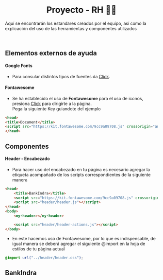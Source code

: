 <h1 align="center"> Proyecto - RH 👨‍💻 </h1>
<p>Aquí se encontrarán los estandares creados por el equipo, así como la explicación del uso de las herramientas y componentes utilizados</p>
<br>

<h2>Elementos externos de ayuda</h2>
<h4>Google Fonts</h4>
<ul><li><p>
      Para consular distintos tipos de fuentes da <a href="https://fonts.google.com/">Click</a>.
</p></li></ul>
<h4>Fontawesome</h4>
<ul><li><p>
      Se ha establecido el uso de <b>Fontawesome</b> para el uso de iconos, presiona <a href="https://fontawesome.com/">Click</a> para dirigirte a la página.
      <br>
      Pega la siguiente Key guiandote del ejemplo
</p></li></ul>

```html
<head>
<title>Document</title>
<script src="https://kit.fontawesome.com/9cc9a09708.js" crossorigin="anonymous"></script>
</head>
```

<h2>Componentes</h2>
<h4>Header - Encabezado</h4>
<ul><li><p>
      Para hacer uso del encabezado en tu página es necesario agregar la etiqueta <my-header></my-header> acompañado de los scripts correspondientes de la siguiente manera
</p></li></ul>

```html
<head>
    <title>BankIndra</title>
    <script src="https://kit.fontawesome.com/9cc9a09708.js" crossorigin="anonymous"></script>
    <script src="header/header.js"></script>
</head>
<body>
    <my-header></my-header>

    <script src="header/header-actions.js"></script>
</body>
```
<ul><li><p>
      En este hacemos uso de Fontawesome, por lo que es indispensable, de igual manera se deberá agregar el siguiente @import en la hoja de estilos de tu página actual
</p></li></ul>

```css
@import url("../header/header.css");
```
## BankIndra

